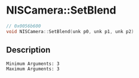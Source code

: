 # NISCamera::SetBlend
```c
// 0x0056b600
void NISCamera::SetBlend(unk p0, unk p1, unk p2)
```
## Description
```
Minimum Arguments: 3
Maximum Arguments: 3
```
